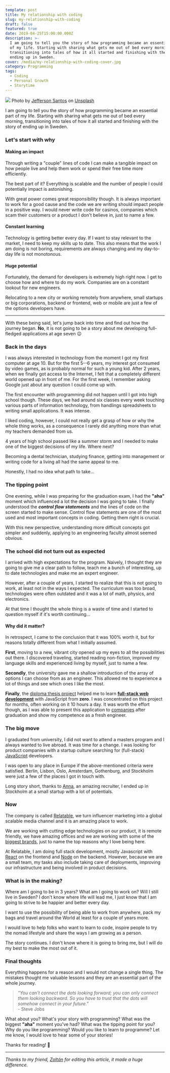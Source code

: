 ```yaml
---
template: post
title: My relationship with coding
slug: my-relationship-with-coding
draft: false
featured: true
date: 2019-04-25T15:00:00.000Z
description: >-
  I am going to tell you the story of how programming became an essential part
  of my life. Starting with sharing what gets me out of bed every morning,
  transitioning into tales of how it all started and finishing with the story of
  ending up in Sweden.
cover: /media/my-relationship-with-coding-cover.jpg
category: Programming
tags:
  - Coding
  - Personal Growth
  - Storytime
---
```


![](/media/my-relationship-with-coding-cover.jpg)
Photo by [Jefferson Santos](https://unsplash.com/photos/9SoCnyQmkzI?utm_source=unsplash&utm_medium=referral&utm_content=creditCopyText) on [Unsplash](https://unsplash.com/?utm_source=unsplash&utm_medium=referral&utm_content=creditCopyText)

I am going to tell you the story of how programming became an essential part of my life. Starting with sharing what gets me out of bed every morning, transitioning into tales of how it all started and finishing with the story of ending up in Sweden.

### Let's start with why

#### Making an impact

Through writing a "couple" lines of code I can make a tangible impact on how people live and help them work or spend their free time more efficiently.

The best part of it? Everything is scalable and the number of people I could potentially impact is astonishing.

With great power comes great responsibility though. It is always important to work for a good cause and the code we are writing should impact people in a positive way. I would never write code for casinos, companies which scam their customers or a product I don't believe in, just to name a few.

#### Constant learning

Technology is getting better every day. If I want to stay relevant to the market, I need to keep my skills up to date. This also means that the work I am doing is not boring, requirements are always changing and my day-to-day life is not monotonous.

#### Huge potential

Fortunately, the demand for developers is extremely high right now. I get to choose how and where to do my work. Companies are on a constant lookout for new engineers.

Relocating to a new city or working remotely from anywhere, small startups or big corporations, backend or frontend, web or mobile are just a few of the options developers have.

---

With these being said, let's jump back into time and find out how the journey began. **No**, it is not going to be a story about me developing full-fledged applications at age seven 😉

### Back in the days

I was always interested in technology from the moment I got my first computer at age 10. But for the first 5--6 years, my interest got consumed by video games, as is probably normal for such a young kid. After 2 years, when we finally got access to the Internet, I felt that a completely different world opened up in front of me. For the first week, I remember asking Google just about any question I could come up with.

The first encounter with programming did not happen until I got into high school though. These days, we had around six classes every week touching various parts of information technology, from handlings spreadsheets to writing small applications. It was intense.

I liked coding, however, I could not really get a grasp of how or why the whole thing works, as a consequence I rarely did anything more than what my teachers demanded from us.

4 years of high school passed like a summer storm and I needed to make one of the biggest decisions of my life. Where next?

Becoming a dental technician, studying finance, getting into management or writing code for a living all had the same appeal to me.

Honestly, I had no idea what path to take...

### The tipping point

One evening, while I was preparing for the graduation exam, I had the **"aha"** moment which influenced a lot the decision I was going to take. I finally understood the **_control flow statements_** and the lines of code on the screen started to make sense. Control flow statements are one of the most used and most important concepts in coding. Getting them right is crucial.

With this new perspective, understanding more difficult concepts got simpler and suddenly, applying to an engineering faculty almost seemed obvious.

### The school did not turn out as expected

I arrived with high expectations for the program. Naively, I thought they are going to give me a clear path to follow, teach me a bunch of interesting, up to date technologies and make me an expert engineer.

However, after a couple of years, I started to realize that this is not going to work, at least not in the ways I expected. The curriculum was too broad, technologies were often outdated and it was a lot of math, physics, and electronics.

At that time I thought the whole thing is a waste of time and I started to question myself if it's worth continuing...

#### Why did it matter?

In retrospect, I came to the conclusion that it was 100% worth it, but for reasons totally different from what I initially assumed.

**First**, moving to a new, vibrant city opened up my eyes to all the possibilities out there. I discovered traveling, started reading non-fiction, improved my language skills and experienced living by myself, just to name a few.

**Secondly**, the university gave me a shallow introduction of the array of options I can choose from as an engineer. This allowed me to experience a lot of things and see which ones I like the most.

**Finally**, the [diploma thesis project](https://github.com/robertistok/utsocial) helped me to learn [**full-stack web development**](https://skillcrush.com/2017/02/27/front-end-back-end-full-stack/) with JavaScript from **zero**. I was concentrated on this project for months, often working on it 10 hours a day. It was worth the effort though, as I was able to present this application to [companies](https://www.relatable.me) after graduation and show my competence as a fresh engineer.

### The big move

I graduated from university, I did not want to attend a masters program and I always wanted to live abroad. It was time for a change. I was looking for product companies with a startup culture searching for (full-stack) [JavaScript](https://developer.mozilla.org/en-US/docs/Web/JavaScript) developers.

I was open to any place in Europe if the above-mentioned criteria were satisfied. Berlin, Lisbon, Oslo, Amsterdam, Gothenburg, and Stockholm were just a few of the places I got in touch with.

Long story short, thanks to [Anna](https://www.relatable.me), an amazing recruiter, I ended up in Stockholm at a small startup with a lot of potentials.

### Now

The company is called [Relatable](https://www.relatable.me/), we turn influencer marketing into a global scalable media channel and it is an amazing place to work.

We are working with cutting edge technologies on our product, it is remote friendly, we have amazing offices and we are working with some of the [biggest brands](https://www.relatable.me/brands), just to name the top reasons why I love being here.

At Relatable, I am doing full stack development, mostly Javascript with [React](https://reactjs.org/) on the frontend and [Node](https://nodejs.org/en/) on the backend. However, because we are a small team, my tasks also include taking care of deployments, improving our infrastructure and being involved in product decisions.

### What is in the making?

Where am I going to be in 3 years? What am I going to work on? Will I still live in Sweden? I don't know where life will lead me, I just know that I am going to strive to be happier and better every day.

I want to use the possibility of being able to work from anywhere, pack my bags and travel around the World at least for a couple of years more.

I would love to help folks who want to learn to code, inspire people to try the nomad lifestyle and share the ways I am growing as a person.

The story continues. I don't know where it is going to bring me, but I will do my best to make the most out of it.

### Final thoughts

Everything happens for a reason and I would not change a single thing. The mistakes thought me valuable lessons and they are an essential part of the whole journey.

> _"You can't connect the dots looking forward; you can only connect them looking backward. So you have to trust that the dots will somehow connect in your future."\
> -_ Steve Jobs

What about you? What's your story with programming? What was the biggest **"aha"** moment you've had? What was the tipping point for you? Why do you like programming? Would you like to learn to programme? Let me know, I would love to hear some of your stories!

Thanks for reading! 🙏

---

_Thanks to my friend,_ [_Zoltán_](https://www.linkedin.com/in/zcserei/) _for editing this article, it made a huge difference._
